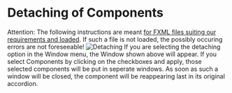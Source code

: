 # Detaching of Components
Attention: The following instructions are meant [for FXML files suiting our requirements and loaded](Perspectives.md). If such a file is not loaded, the possibly occuring errors are not foreseeable!
![Detaching](../screenshots/Detaching.png)
If you are selecting the detaching option in the Window menu, the Window shown above will appear. If you select Components by clicking on the checkboxes and apply, those selected components will be put in seperate windows. As soon as such a window will be closed, the component will be reappearing last in its original accordion.
